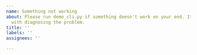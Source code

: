 ```yaml
---
name: Something not working
about: Please run demo_cli.py if something doesn't work on your end. It should help
  with diagnosing the problem.
title: ''
labels: ''
assignees: ''

---
```



